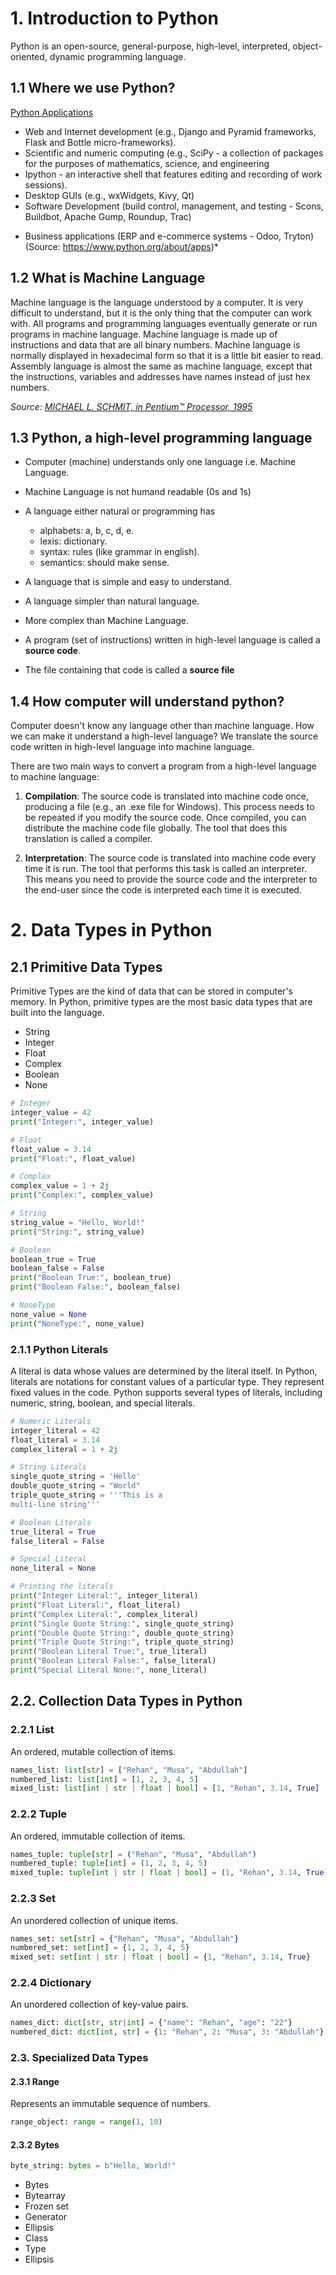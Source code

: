 # 1. Introduction to Python

Python is an open-source, general-purpose, high-level, interpreted, object-oriented, dynamic programming language.

## 1.1 Where we use Python?

[Python Applications](https://wiki.python.org/moin/Applications)

- Web and Internet development (e.g., Django and Pyramid frameworks, Flask and Bottle micro-frameworks).
- Scientific and numeric computing (e.g., SciPy - a collection of packages for the purposes of mathematics, science, and engineering
- Ipython - an interactive shell that features editing and recording of work sessions).
- Desktop GUIs (e.g., wxWidgets, Kivy, Qt)
- Software Development (build control, management, and testing - Scons, Buildbot, Apache Gump, Roundup, Trac)
* Business applications (ERP and e-commerce systems - Odoo, Tryton)
  (Source: https://www.python.org/about/apps)\*

## 1.2 What is Machine Language
Machine language is the language understood by a computer. It is very difficult to understand, but it is the only thing that the computer can work with. All programs and programming languages eventually generate or run programs in machine language. Machine language is made up of instructions and data that are all binary numbers. Machine language is normally displayed in hexadecimal form so that it is a little bit easier to read. Assembly language is almost the same as machine language, except that the instructions, variables and addresses have names instead of just hex numbers.

*Source: [MICHAEL L. SCHMIT, in Pentium™ Processor, 1995](https://www.sciencedirect.com/topics/engineering/machine-language#:~:text=Machine%20language%20is%20made%20up,little%20bit%20easier%20to%20read.)*

## 1.3 Python, a high-level programming language
* Computer (machine) understands only one language i.e. Machine Language. 
* Machine Language is not humand readable (0s and 1s)
* A language either natural or programming has
  * alphabets: a, b, c, d, e.
  * lexis: dictionary.
  * syntax: rules (like grammar in english).
  * semantics: should make sense.

* A language that is simple and easy to understand.
* A language simpler than natural language.
* More complex than Machine Language.
* A program (set of instructions) written in high-level language is called a **source code**.
* The file containing that code is called a **source file**

## 1.4 How computer will understand python?
Computer doesn't know any language other than machine language. How we can make it understand a high-level language?
We translate the source code written in high-level language into machine language.

There are two main ways to convert a program from a high-level language to machine language:

1. **Compilation**: The source code is translated into machine code once, producing a file (e.g., an .exe file for Windows). This process needs to be repeated if you modify the source code. Once compiled, you can distribute the machine code file globally. The tool that does this translation is called a compiler.

2. **Interpretation**: The source code is translated into machine code every time it is run. The tool that performs this task is called an interpreter. This means you need to provide the source code and the interpreter to the end-user since the code is interpreted each time it is executed.



# 2. Data Types in Python
## 2.1 Primitive Data Types
Primitive Types are the kind of data that can be stored in computer's memory. In Python, primitive types are the most basic data types that are built into the language.
* String
* Integer
* Float
* Complex
* Boolean
* None

``` python
# Integer
integer_value = 42
print("Integer:", integer_value)

# Float
float_value = 3.14
print("Float:", float_value)

# Complex
complex_value = 1 + 2j
print("Complex:", complex_value)

# String
string_value = "Hello, World!"
print("String:", string_value)

# Boolean
boolean_true = True
boolean_false = False
print("Boolean True:", boolean_true)
print("Boolean False:", boolean_false)

# NoneType
none_value = None
print("NoneType:", none_value)
```

### 2.1.1 Python Literals
A literal is data whose values are determined by the literal itself.
In Python, literals are notations for constant values of a particular type. They represent fixed values in the code. Python supports several types of literals, including numeric, string, boolean, and special literals.

```python
# Numeric Literals
integer_literal = 42
float_literal = 3.14
complex_literal = 1 + 2j

# String Literals
single_quote_string = 'Hello'
double_quote_string = "World"
triple_quote_string = '''This is a
multi-line string'''

# Boolean Literals
true_literal = True
false_literal = False

# Special Literal
none_literal = None

# Printing the literals
print("Integer Literal:", integer_literal)
print("Float Literal:", float_literal)
print("Complex Literal:", complex_literal)
print("Single Quote String:", single_quote_string)
print("Double Quote String:", double_quote_string)
print("Triple Quote String:", triple_quote_string)
print("Boolean Literal True:", true_literal)
print("Boolean Literal False:", false_literal)
print("Special Literal None:", none_literal)
```
## 2.2. Collection Data Types in Python
### 2.2.1 List
An ordered, mutable collection of items.
 ```python 
names_list: list[str] = ["Rehan", "Musa", "Abdullah"]
numbered_list: list[int] = [1, 2, 3, 4, 5]
mixed_list: list[int | str | float | bool] = [1, "Rehan", 3.14, True]
```
### 2.2.2 Tuple
An ordered, immutable collection of items.
``` python
names_tuple: tuple[str] = ("Rehan", "Musa", "Abdullah")
numbered_tuple: tuple[int] = (1, 2, 3, 4, 5)
mixed_tuple: tuple[int | str | float | bool] = (1, "Rehan", 3.14, True)
```

### 2.2.3 Set
An unordered collection of unique items.
```python
names_set: set[str] = {"Rehan", "Musa", "Abdullah"}
numbered_set: set[int] = {1, 2, 3, 4, 5}
mixed_set: set[int | str | float | bool] = {1, "Rehan", 3.14, True}
```
### 2.2.4 Dictionary
An unordered collection of key-value pairs.
```python
names_dict: dict[str, str|int] = {"name": "Rehan", "age": "22"}
numbered_dict: dict[int, str] = {1: "Rehan", 2: "Musa", 3: "Abdullah"}
```
### 2.3. Specialized Data Types
#### 2.3.1 Range
Represents an immutable sequence of numbers.
```python
range_object: range = range(1, 10)
```
#### 2.3.2 Bytes
```python
byte_string: bytes = b"Hello, World!"
```

* Bytes
* Bytearray
* Frozen set
* Generator
* Ellipsis
* Class
* Type
* Ellipsis
